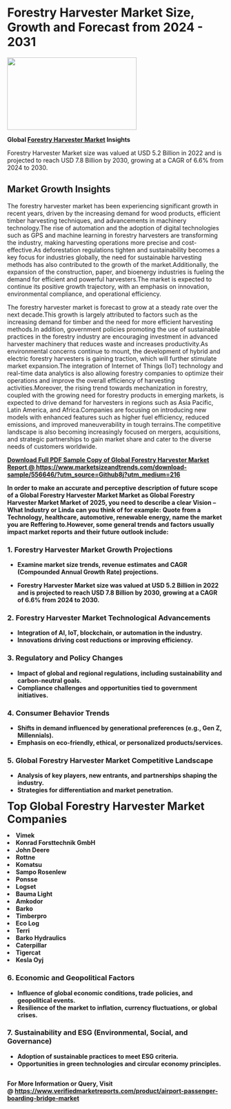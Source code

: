 <H1>Forestry Harvester Market Size, Growth and Forecast from 2024 - 2031</H1><img class="aligncenter size-medium wp-image-584254" src="https://thirdeyenews.in/wp-content/uploads/2024/09/Global-Market-Research-300x168.jpeg" alt="" width="300" height="168" /><p><strong>Global&nbsp;<a href="https://www.marketsizeandtrends.com/download-sample/556646/?utm_source=Github8j?utm_medium=216">Forestry Harvester Market</a> Insights</strong></p><p>Forestry Harvester Market size was valued at USD 5.2 Billion in 2022 and is projected to reach USD 7.8 Billion by 2030, growing at a CAGR of 6.6% from 2024 to 2030.</p><p><h2>Market Growth Insights</h2> <p>The forestry harvester market has been experiencing significant growth in recent years, driven by the increasing demand for wood products, efficient timber harvesting techniques, and advancements in machinery technology.The rise of automation and the adoption of digital technologies such as GPS and machine learning in forestry harvesters are transforming the industry, making harvesting operations more precise and cost-effective.As deforestation regulations tighten and sustainability becomes a key focus for industries globally, the need for sustainable harvesting methods has also contributed to the growth of the market.Additionally, the expansion of the construction, paper, and bioenergy industries is fueling the demand for efficient and powerful harvesters.The market is expected to continue its positive growth trajectory, with an emphasis on innovation, environmental compliance, and operational efficiency.</p> <p><strong><a href="#"></a></strong></p> <p>The forestry harvester market is forecast to grow at a steady rate over the next decade.This growth is largely attributed to factors such as the increasing demand for timber and the need for more efficient harvesting methods.In addition, government policies promoting the use of sustainable practices in the forestry industry are encouraging investment in advanced harvester machinery that reduces waste and increases productivity.As environmental concerns continue to mount, the development of hybrid and electric forestry harvesters is gaining traction, which will further stimulate market expansion.The integration of Internet of Things (IoT) technology and real-time data analytics is also allowing forestry companies to optimize their operations and improve the overall efficiency of harvesting activities.Moreover, the rising trend towards mechanization in forestry, coupled with the growing need for forestry products in emerging markets, is expected to drive demand for harvesters in regions such as Asia Pacific, Latin America, and Africa.Companies are focusing on introducing new models with enhanced features such as higher fuel efficiency, reduced emissions, and improved maneuverability in tough terrains.The competitive landscape is also becoming increasingly focused on mergers, acquisitions, and strategic partnerships to gain market share and cater to the diverse needs of customers worldwide.<p><strong><a href="#"></p><p><span class=""><strong>Download Full PDF Sample Copy of Global Forestry Harvester Market Report</strong> @ <a href="https://www.marketsizeandtrends.com/download-sample/556646/?utm_source=Github8j?utm_medium=216" target="_blank">https://www.marketsizeandtrends.com/download-sample/556646/?utm_source=Github8j?utm_medium=216</a></span></p><p>In order to make an accurate and perceptive description of future scope of a Global&nbsp;Forestry Harvester Market Market as Global&nbsp;Forestry Harvester Market Market of 2025, you need to describe a clear Vision &ndash; What Industry or Linda can you think of for example: Quote from a Technology, healthcare, automotive, renewable energy, name the market you are Reffering to.However, some general trends and factors usually impact market reports and their future outlook include:</p><h3>1.&nbsp;<strong>Forestry Harvester Market Growth Projections</strong></h3><ul><li>Examine market size trends, revenue estimates and CAGR (Compounded Annual Growth Rate) projections.</li><li><p>Forestry Harvester Market size was valued at USD 5.2 Billion in 2022 and is projected to reach USD 7.8 Billion by 2030, growing at a CAGR of 6.6% from 2024 to 2030.</p></li></ul><h3>2.&nbsp;<strong>Forestry Harvester Market Technological Advancements</strong></h3><ul><li>Integration of AI, IoT, blockchain, or automation in the industry.</li><li>Innovations driving cost reductions or improving efficiency.</li></ul><h3>3.&nbsp;<strong>Regulatory and Policy Changes</strong></h3><ul><li>Impact of global and regional regulations, including sustainability and carbon-neutral goals.</li><li>Compliance challenges and opportunities tied to government initiatives.</li></ul><h3>4.&nbsp;<strong>Consumer Behavior Trends</strong></h3><ul><li>Shifts in demand influenced by generational preferences (e.g., Gen Z, Millennials).</li><li>Emphasis on eco-friendly, ethical, or personalized products/services.</li></ul><h3>5.&nbsp;<strong>Global Forestry Harvester Market Competitive Landscape</strong></h3><ul><li>Analysis of key players, new entrants, and partnerships shaping the industry.</li><li>Strategies for differentiation and market penetration.</li></ul><p data-pm-slice="1 1 []"><span style="color: inherit; font-family: inherit; font-size: 25px;">Top Global Forestry Harvester Market Companies</span></p><div class="" data-test-id=""><p><li>Vimek</li><li> Konrad Forsttechnik GmbH</li><li> John Deere</li><li> Rottne</li><li> Komatsu</li><li> Sampo Rosenlew</li><li> Ponsse</li><li> Logset</li><li> Bauma Light</li><li> Amkodor</li><li> Barko</li><li> Timberpro</li><li> Eco Log</li><li> Terri</li><li> Barko Hydraulics</li><li> Caterpillar</li><li> Tigercat</li><li> Kesla Oyj</li></p></div><h3>6.&nbsp;<strong>Economic and Geopolitical Factors</strong></h3><ul><li>Influence of global economic conditions, trade policies, and geopolitical events.</li><li>Resilience of the market to inflation, currency fluctuations, or global crises.</li></ul><h3>7.&nbsp;<strong>Sustainability and ESG (Environmental, Social, and Governance)</strong></h3><ul><li>Adoption of sustainable practices to meet ESG criteria.</li><li>Opportunities in green technologies and circular economy principles.</li></ul><h2><strong style="font-size: 14px;">For More Information or Query, Visit @&nbsp;</strong><a style="background-color: #ffffff; font-size: 14px;" href="https://www.marketsizeandtrends.com/report/forestry-harvester-market/" target="_blank">https://www.verifiedmarketreports.com/product/airport-passenger-boarding-bridge-market</a></h2>